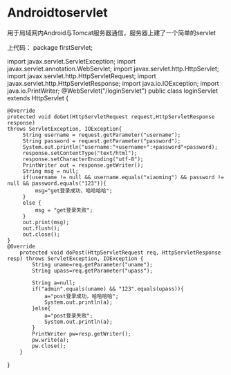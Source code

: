 # Androidtoservlet
用于局域网内Android与Tomcat服务器通信，服务器上建了一个简单的servlet

上代码：
package firstServlet;

 import javax.servlet.ServletException;
import javax.servlet.annotation.WebServlet;
import javax.servlet.http.HttpServlet;
 import javax.servlet.http.HttpServletRequest;
 import javax.servlet.http.HttpServletResponse;
 import java.io.IOException;
 import java.io.PrintWriter;
 @WebServlet("/loginServlet")
public class loginServlet extends HttpServlet { 

	@Override 
	protected void doGet(HttpServletRequest request,HttpServletResponse response)
	throws ServletException, IOException{ 
		 String username = request.getParameter("username");
		 String password = request.getParameter("password");
		 System.out.println("username:"+username+":+password"+password);
		 response.setContentType("text/html");
		 response.setCharacterEncoding("utf-8");
		 PrintWriter out = response.getWriter();
		 String msg = null;
		 if(username != null && username.equals("xiaoming") && password != null && password.equals("123")){
			 msg="get登录成功，哈哈哈哈";
		 } 
		 else {
			 msg = "get登录失败";
		 } 
		 out.print(msg);
		 out.flush();
		 out.close();
	} 
	@Override  
	    protected void doPost(HttpServletRequest req, HttpServletResponse resp) throws ServletException, IOException {  
	        String uname=req.getParameter("uname");  
	        String upass=req.getParameter("upass");  
	          
	        String a=null;  
	        if("admin".equals(uname) && "123".equals(upass)){  
	            a="post登录成功，哈哈哈哈";  
	            System.out.println(a);  
	        }else{  
	            a="post登录失败";  
	            System.out.println(a);  
	        }  
	        PrintWriter pw=resp.getWriter();  
	        pw.write(a);  
	        pw.close();  
	    }  

}
